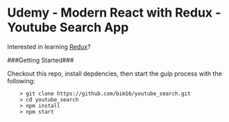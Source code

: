 # Udemy - Modern React with Redux - Youtube Search App

Interested in learning [Redux](https://www.udemy.com/react-redux/)?

###Getting Started###

Checkout this repo, install depdencies, then start the gulp process with the following:

```
	> git clone https://github.com/bim16/youtube_search.git
	> cd youtube_search
	> npm install
	> npm start
```
